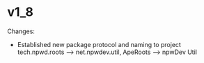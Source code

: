 # v1_8

Changes:
- Established new package protocol and naming to project tech.npwd.roots --> net.npwdev.util, ApeRoots --> npwDev Util